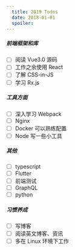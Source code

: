 ```yaml
---
  title: 2019 Todos
  date: 2018-01-01
  spoiler:
---
```


##### 前端框架和库

- [ ] 阅读 Vue3.0 源码
- [ ] 工作之余使用 React
- [ ] 了解 CSS-in-JS
- [ ] 学习 Rx.js

##### 工具方面

- [ ] 深入学习 Webpack
- [ ] Nginx
- [ ] Docker 可以熟练配置
- [ ] Node 写一些小工具

##### 其他

- [ ] typescript
- [ ] Flutter
- [ ] 前端测试
- [ ] GraphQL
- [ ] python

##### 习惯养成

- [ ] 写博客
- [ ] 阅读英文博客、资讯
- [ ] 多在 Linux 环境下工作